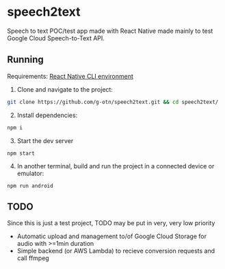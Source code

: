 # speech2text
Speech to text POC/test app made with React Native made mainly to test Google Cloud Speech-to-Text API.

## Running
Requirements: [React Native CLI environment](https://reactnative.dev/docs/environment-setup)

1. Clone and navigate to the project:
```bash
git clone https://github.com/g-otn/speech2text.git && cd speech2text/
```

2. Install dependencies:
```bash
npm i
```

3. Start the dev server
```
npm start
```

4. In another terminal, build and run the project in a connected device or emulator:
```
npm run android
```

## TODO
Since this is just a test project, TODO may be put in very, very low priority
- Automatic upload and management to/of Google Cloud Storage for audio with >=1min duration
- Simple backend (or AWS Lambda) to recieve conversion requests and call ffmpeg
